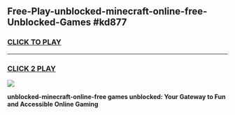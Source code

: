 
## Free-Play-unblocked-minecraft-online-free-Unblocked-Games #kd877
<h3>
<a href="https://news.freeplayer.one?title=unblocked-minecraft-online-free&ref=8M">CLICK TO PLAY</a></h3>
<hr>

<h3>
<a href="https://news.freeplayer.one?title=unblocked-minecraft-online-free&ref=8M">CLICK 2 PLAY</a>
  
</h3>

<a href="https://news.freeplayer.one?title=unblocked-minecraft-online-free&ref=8M"><img src="https://clearcache.store/games.png"></a>


**unblocked-minecraft-online-free games unblocked: Your Gateway to Fun and Accessible Online Gaming**

